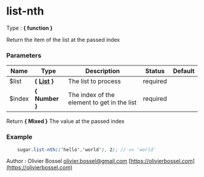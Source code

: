 # list-nth

<!-- @namespace: sugar.scss.list.list-nth -->

Type : **{ function }**


Return the item of the list at the passed index



### Parameters
Name  |  Type  |  Description  |  Status  |  Default
------------  |  ------------  |  ------------  |  ------------  |  ------------
$list  |  **{ [List](http://www.sass-lang.com/documentation/file.SASS_REFERENCE.html#lists) }**  |  The list to process  |  required  |
$index  |  **{ Number }**  |  The index of the element to get in the list  |  required  |

Return **{ Mixed }** The value at the passed index

### Example
```scss
	sugar.list-nth(('hello','world'), 2); // => 'world'
```
Author : Olivier Bossel [olivier.bossel@gmail.com](mailto:olivier.bossel@gmail.com) [https://olivierbossel.com](https://olivierbossel.com)